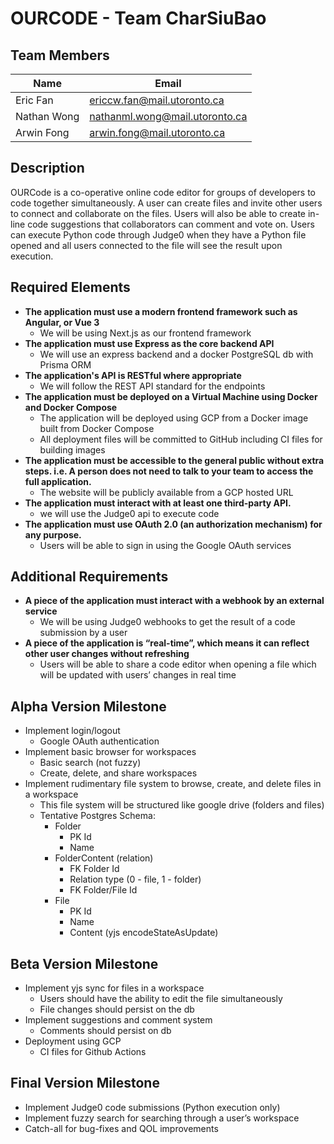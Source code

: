 # OURCODE - Team CharSiuBao

## Team Members
| Name | Email|
|----------|----------|
| Eric Fan | ericcw.fan@mail.utoronto.ca |
| Nathan Wong | nathanml.wong@mail.utoronto.ca |
| Arwin Fong | arwin.fong@mail.utoronto.ca |

## Description
OURCode is a co-operative online code editor for groups of developers to code together simultaneously. A user can create files and invite other users to connect and collaborate on the files. Users will also be able to create in-line code suggestions that collaborators can comment and vote on. Users can execute Python code through Judge0 when they have a Python file opened and all users connected to the file will see the result upon execution.

## Required Elements
- **The application must use a modern frontend framework such as Angular, or Vue 3**
    - We will be using Next.js as our frontend framework
- **The application must use Express as the core backend API**
    - We will use an express backend and a docker PostgreSQL db with Prisma ORM
- **The application's API is RESTful where appropriate**
    - We will follow the REST API standard for the endpoints
- **The application must be deployed on a Virtual Machine using Docker and Docker Compose**
    - The application will be deployed using GCP from a Docker image built from Docker Compose
    - All deployment files will be committed to GitHub including CI files for building images
- **The application must be accessible to the general public without extra steps. i.e. A person does not need to talk to your team to access the full application.**
    - The website will be publicly available from a GCP hosted URL
- **The application must interact with at least one third-party API.**
    - we will use the Judge0 api to execute code 
- **The application must use OAuth 2.0 (an authorization mechanism) for any purpose.**
    - Users will be able to sign in using the Google OAuth services

## Additional Requirements
- **A piece of the application must interact with a webhook by an external service**
    - We will be using Judge0 webhooks to get the result of a code submission by a user
- **A piece of the application is “real-time”, which means it can reflect other user changes without refreshing**
    - Users will be able to share a code editor when opening a file which will be updated with users’ changes in real time

## Alpha Version Milestone
- Implement login/logout
    - Google OAuth authentication
- Implement basic browser for workspaces
    - Basic search (not fuzzy)
    - Create, delete, and share workspaces
- Implement rudimentary file system to browse, create, and delete files in a workspace
    - This file system will be structured like google drive (folders and files) 
    - Tentative Postgres Schema:
        - Folder
            - PK Id
            - Name
        - FolderContent (relation)
            - FK Folder Id
            - Relation type (0 - file, 1 - folder)
            - FK Folder/File Id
        - File
            - PK Id
            - Name
            - Content (yjs encodeStateAsUpdate)

## Beta Version Milestone
- Implement yjs sync for files in a workspace
    - Users should have the ability to edit the file simultaneously
    - File changes should persist on the db
- Implement suggestions and comment system
    - Comments should persist on db
- Deployment using GCP
    - CI files for Github Actions

## Final Version Milestone
- Implement Judge0 code submissions (Python execution only)
- Implement fuzzy search for searching through a user’s workspace
- Catch-all for bug-fixes and QOL improvements



